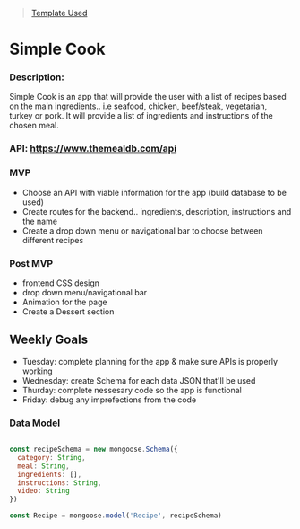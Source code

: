 > [Template Used](https://github.com/metruzanca/ga-vercel-demo)

# Simple Cook

### Description:

Simple Cook is an app that will provide the user with a list of recipes based on the main ingredients.. i.e seafood, chicken, beef/steak, vegetarian, turkey or pork. It will provide a list of ingredients and instructions of the chosen meal. 

### API: https://www.themealdb.com/api

### MVP 

- Choose an API with viable information for the app (build database to be used) 
- Create routes for the backend.. ingredients, description, instructions and the name 
- Create a drop down menu or navigational bar to choose between different recipes 

### Post MVP 

- frontend CSS design 
- drop down menu/navigational bar
- Animation for the page 
- Create a Dessert section 

## Weekly Goals

- Tuesday: complete planning for the app & make sure APIs is properly working 
- Wednesday: create Schema for each data JSON that'll be used 
- Thurday: complete nessesary code so the app is functional 
- Friday: debug any imprefections from the code 

### Data Model

```javascript

const recipeSchema = new mongoose.Schema({
  category: String,
  meal: String,
  ingredients: [],
  instructions: String,
  video: String
})

const Recipe = mongoose.model('Recipe', recipeSchema)

```
